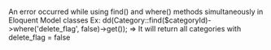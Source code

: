 An error occurred while using find() and where() methods simultaneously in Eloquent Model classes
Ex: dd(Category::find($categoryId)->where('delete_flag', false)->get());
=> It will return all categories with delete_flag = false
